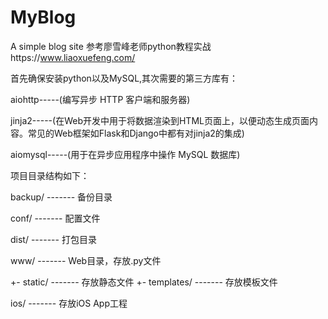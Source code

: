 # MyBlog
A simple blog site
参考廖雪峰老师python教程实战https://www.liaoxuefeng.com/

首先确保安装python以及MySQL,其次需要的第三方库有：

aiohttp-----(编写异步 HTTP 客户端和服务器)

jinja2-----(在Web开发中用于将数据渲染到HTML页面上，以便动态生成页面内容。常见的Web框架如Flask和Django中都有对jinja2的集成)

aiomysql-----(用于在异步应用程序中操作 MySQL 数据库)

项目目录结构如下：

backup/            ------- 备份目录

conf/              ------- 配置文件

dist/              ------- 打包目录

www/               ------- Web目录，存放.py文件

  +- static/       ------- 存放静态文件
  +- templates/    ------- 存放模板文件

ios/               ------- 存放iOS App工程